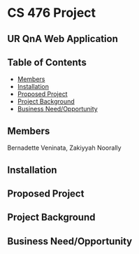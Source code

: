 # CS 476 Project
## UR QnA Web Application

## Table of Contents
* [Members](#members)
* [Installation](#installation)
* [Proposed Project](#proposed‐project)
* [Project Background](#project‐background)
* [Business Need/Opportunity](#business‐need/opportunity)

## Members
Bernadette Veninata,
Zakiyyah Noorally

## Installation

## Proposed Project

## Project Background

## Business Need/Opportunity





